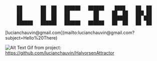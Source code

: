 <div align="center">
<pre>
██       ██  ██   ██████   ██████    ████    ██  ██
██       ██  ██   ██         ██     ██  ██   ███ ██
██       ██  ██   ██         ██     ██████   ██ ███
██████   ██████   ██████   ██████   ██  ██   ██  ██
</pre>
</div>
[lucianchauvin@gmail.com](mailto:lucianchauvin@gmail.com?subject=Hello%20There)

![Alt Text](https://github.com/lucianchauvin/HalvorsenAttractor/blob/main/halvorsenAttractor.gif)
Gif from project: https://github.com/lucianchauvin/HalvorsenAttractor
